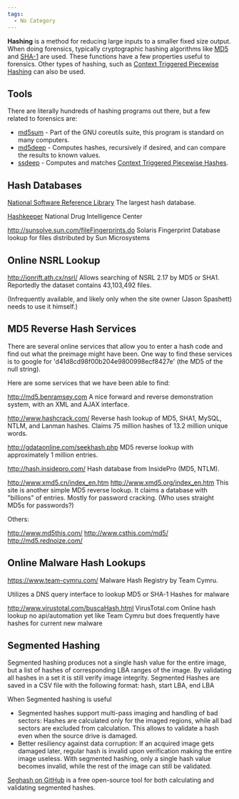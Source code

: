 ```yaml
---
tags:
  - No Category
---
```

**Hashing** is a method for reducing large inputs to a smaller fixed
size output. When doing forensics, typically cryptographic hashing
algorithms like [MD5](md5.md) and [SHA-1](sha-1.md) are
used. These functions have a few properties useful to forensics. Other
types of hashing, such as [Context Triggered Piecewise
Hashing](context_triggered_piecewise_hashing.md) can also be
used.

## Tools

There are literally hundreds of hashing programs out there, but a few
related to forensics are:

- [md5sum](md5sum.md) - Part of the GNU coreutils suite, this program is
  standard on many computers.
- [md5deep](md5deep.md) - Computes hashes, recursively if
  desired, and can compare the results to known values.
- [ssdeep](ssdeep.md) - Computes and matches [Context Triggered
  Piecewise Hashes](context_triggered_piecewise_hashes.md).

## Hash Databases

[National Software Reference Library](national_software_reference_library.md)
The largest hash database.

[Hashkeeper](hashkeeper.md)
National Drug Intelligence Center

<http://sunsolve.sun.com/fileFingerprints.do>
Solaris Fingerprint Database lookup for files distributed by Sun
Microsystems

## Online NSRL Lookup

<http://ionrift.ath.cx/nsrl/>
Allows searching of NSRL 2.17 by MD5 or SHA1. Reportedly the dataset
contains 43,103,492 files.

(Infrequently available, and likely only when the site owner (Jason
Spashett) needs to use it himself.)

## MD5 Reverse Hash Services

There are several online services that allow you to enter a hash code
and find out what the preimage might have been. One way to find these
services is to google for 'd41d8cd98f00b204e9800998ecf8427e' (the MD5 of
the null string).

Here are some services that we have been able to find:

<http://md5.benramsey.com>
A nice forward and reverse demonstration system, with an XML and AJAX
interface.

<!-- -->

<http://www.hashcrack.com/>
Reverse hash lookup of MD5, SHA1, MySQL, NTLM, and Lanman hashes. Claims
75 million hashes of 13.2 million unique words.

<!-- -->

<http://gdataonline.com/seekhash.php>
MD5 reverse lookup with approximately 1 million entries.

<!-- -->

<http://hash.insidepro.com/>
Hash database from InsidePro (MD5, NTLM).

<!-- -->

<http://www.xmd5.cn/index_en.htm>
<http://www.xmd5.org/index_en.htm>
This site is another simple MD5 reverse lookup. It claims a database
with "billions" of entries. Mostly for password cracking. (Who uses
straight MD5s for passwords?)

Others:

<http://www.md5this.com/>
<http://www.csthis.com/md5/>
<http://md5.rednoize.com/>

## Online Malware Hash Lookups

<https://www.team-cymru.com/>
Malware Hash Registry by Team Cymru.

Utilizes a DNS query interface to lookup MD5 or SHA-1 Hashes for malware

<http://www.virustotal.com/buscaHash.html>
VirusTotal.com Online hash lookup no api/automation yet like Team Cymru
but does frequently have hashes for current new malware

## Segmented Hashing

Segmented hashing produces not a single hash value for the entire image,
but a list of hashes of corresponding LBA ranges of the image. By
validating all hashes in a set it is still verify image integrity.
Segmented Hashes are saved in a CSV file with the following format:
hash, start LBA, end LBA

When Segmented hashing is useful

- Segmented hashes support multi-pass imaging and handling of bad
  sectors: Hashes are calculated only for the imaged regions, while all
  bad sectors are excluded from calculation. This allows to validate a
  hash even when the source drive is damaged.
- Better resiliency against data corruption: If an acquired image gets
  damaged later, regular hash is invalid upon verification making the
  entire image useless. With segmented hashing, only a single hash value
  becomes invalid, while the rest of the image can still be validated.

[Seghash on GitHub](https://github.com/atola-technology/seghash) is a
free open-source tool for both calculating and validating segmented
hashes.
